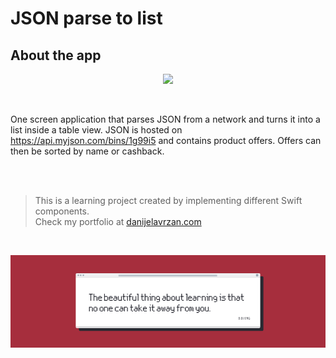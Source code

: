 # JSON parse to list

## About the app

<p align="center">
  <img src="Documentation/preview.gif">
</p>

<br>

One screen application that parses JSON from a network and turns it into a list inside a table view.
JSON is hosted on https://api.myjson.com/bins/1g99i5 and contains product offers.
Offers can then be sorted by name or cashback.

</br>
</br>

>This is a learning project created by implementing different Swift components.</br>
>Check my portfolio at [danijelavrzan.com](https://danijelavrzan.com)

</br>

![End Banner](Documentation/EndBanner.png)
